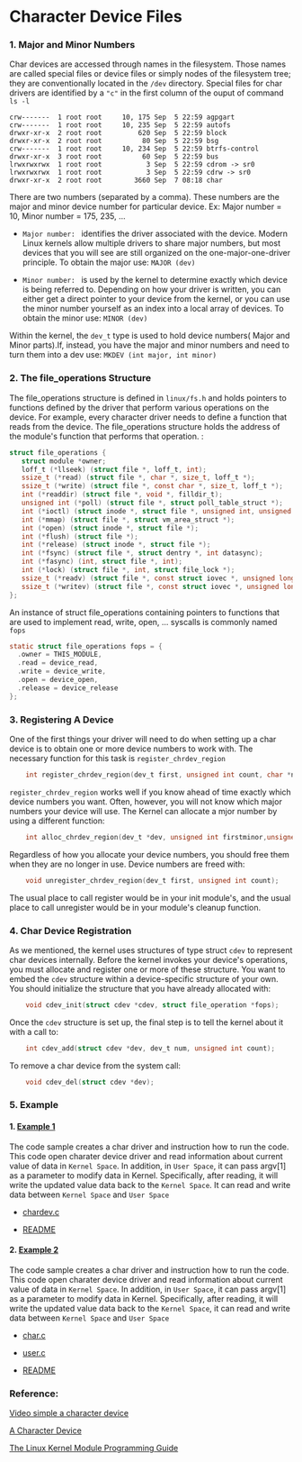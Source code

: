 # Character Device Files

### 1. Major and Minor Numbers

Char devices are accessed through names in the filesystem. Those names are called special files or device files or simply nodes of the filesystem tree; they are conventionally located in the `/dev` directory. Special files for char drivers are identified by a `"c"` in the first column of the ouput of command `ls -l`

```
crw-------  1 root root     10, 175 Sep  5 22:59 agpgart
crw-------  1 root root     10, 235 Sep  5 22:59 autofs
drwxr-xr-x  2 root root         620 Sep  5 22:59 block
drwxr-xr-x  2 root root          80 Sep  5 22:59 bsg
crw-------  1 root root     10, 234 Sep  5 22:59 btrfs-control
drwxr-xr-x  3 root root          60 Sep  5 22:59 bus
lrwxrwxrwx  1 root root           3 Sep  5 22:59 cdrom -> sr0
lrwxrwxrwx  1 root root           3 Sep  5 22:59 cdrw -> sr0
drwxr-xr-x  2 root root        3660 Sep  7 08:18 char
```

There are two numbers (separated by a comma). These numbers are the major and minor device number for particular device. Ex: Major number = 10, Minor number =  175, 235, ...

* `Major number: ` identifies the driver associated with the device. Modern Linux kernels allow multiple drivers to share major numbers, but most devices that you will see are still organized on the one-major-one-driver principle. To obtain the major use: `MAJOR (dev)`

* `Minor number: ` is used by the kernel to determine exactly which device is being referred to. Depending on how your driver is written, you can either get a direct pointer to your device from the kernel, or you can use the minor number yourself as an index into a local array of devices. To obtain the minor use: `MINOR (dev)`

Within the kernel, the `dev_t` type is used to hold device numbers( Major and Minor parts).If, instead, you have the major and minor numbers and need to turn them into a dev use:
`MKDEV (int major, int minor)`

### 2. The file_operations Structure

The file_operations structure is defined in `linux/fs.h` and holds pointers to functions defined by the driver that perform various operations on the device. For example, every character driver needs to define a function that reads from the device. The file_operations structure holds the address of the module's function that performs that operation. :

```c
struct file_operations {
   struct module *owner;
   loff_t (*llseek) (struct file *, loff_t, int);
   ssize_t (*read) (struct file *, char *, size_t, loff_t *);
   ssize_t (*write) (struct file *, const char *, size_t, loff_t *);
   int (*readdir) (struct file *, void *, filldir_t);
   unsigned int (*poll) (struct file *, struct poll_table_struct *);
   int (*ioctl) (struct inode *, struct file *, unsigned int, unsigned long);
   int (*mmap) (struct file *, struct vm_area_struct *);
   int (*open) (struct inode *, struct file *);
   int (*flush) (struct file *);
   int (*release) (struct inode *, struct file *);
   int (*fsync) (struct file *, struct dentry *, int datasync);
   int (*fasync) (int, struct file *, int);
   int (*lock) (struct file *, int, struct file_lock *);
   ssize_t (*readv) (struct file *, const struct iovec *, unsigned long,loff_t *);
   ssize_t (*writev) (struct file *, const struct iovec *, unsigned long,loff_t *);
};
```

An instance of struct file_operations containing pointers to functions that are used to implement read, write, open, ... syscalls is commonly named `fops`

```c
static struct file_operations fops = {
  .owner = THIS_MODULE,
  .read = device_read,
  .write = device_write,
  .open = device_open,
  .release = device_release
};
```

### 3. Registering A Device

One of the first things your driver will need to do when setting up a char device is to obtain one or more device numbers to work with. The necessary function for this task is `register_chrdev_region` 

```c
	int register_chrdev_region(dev_t first, unsigned int count, char *name);
```

`register_chrdev_region` works well if you know ahead of time exactly which device numbers you want. Often, however, you will not know which major numbers your device will use. The Kernel can allocate a mjor number by using a different function: 

```c
	int alloc_chrdev_region(dev_t *dev, unsigned int firstminor,unsigned int count, char *name);
```

Regardless of how you allocate your device numbers, you should free them when they are no longer in use. Device numbers are freed with: 

```c
	void unregister_chrdev_region(dev_t first, unsigned int count); 
```

The usual place to call register would be in your init module's, and the usual place to call unregister would be in your module's cleanup function.

### 4. Char Device Registration

As we mentioned, the kernel uses structures of type struct `cdev` to represent char devices internally. Before the kernel invokes your device's operations, you must allocate and register one or more of these structure. You want to embed the `cdev` structure within a device-specific structure of your own. You should initialize the structure that you have already allocated with:

```c
	void cdev_init(struct cdev *cdev, struct file_operation *fops);
```

Once the `cdev` structure is set up, the final step is to tell the kernel about it with a call to:

```c
	int cdev_add(struct cdev *dev, dev_t num, unsigned int count);
```

To remove a char device from the system call:

```c
	void cdev_del(struct cdev *dev);
```

### 5. Example
#### 1. [Example 1](https://github.com/danghai/Kernel/tree/master/character_device_driver/example1) 

The code sample creates a char driver and instruction how to run the code. This code open charater device driver and read information about current value of data in `Kernel Space`. In addition, in `User Space`, it can pass argv[1] as a parameter to modify data in Kernel. Specifically, after reading, it will write the updated value data back to the `Kernel Space`. It can read and write data between `Kernel Space` and `User Space`

* [chardev.c](https://github.com/danghai/Kernel/blob/master/character_device_driver/example1/chardev.c)

* [README](https://github.com/danghai/Kernel/blob/master/character_device_driver/example1/example1.md)


#### 2. [Example 2](https://github.com/danghai/Kernel/tree/master/character_device_driver/example2)

The code sample creates a char driver and instruction how to run the code. This code open charater device driver and read information about current value of data in `Kernel Space`. In addition, in `User Space`, it can pass argv[1] as a parameter to modify data in Kernel. Specifically, after reading, it will write the updated value data back to the `Kernel Space`, it can read and write data between `Kernel Space` and `User Space`

* [char.c](https://github.com/danghai/Kernel/blob/master/character_device_driver/example2/char.c)

* [user.c](https://github.com/danghai/Kernel/blob/master/character_device_driver/example2/user.c) 

* [README](https://github.com/danghai/Kernel/blob/master/character_device_driver/example2/example2.md)

### Reference: 

[Video simple a character device](https://www.youtube.com/watch?v=E_xrzGlHbac)

[ A Character Device](http://derekmolloy.ie/writing-a-linux-kernel-module-part-2-a-character-device/)

[The Linux Kernel Module Programming Guide](http://www.tldp.org/LDP/lkmpg/2.4/html/x579.html)




